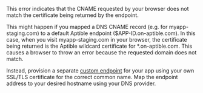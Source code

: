 This error indicates that the CNAME requested by your browser does not match the certificate being returned by the endpoint. 

This might happen if you mapped a DNS CNAME record (e.g. for myapp-staging.com) to a default Aptible endpoint ($APP-ID.on-aptible.com). In this case, when you visit myapp-staging.com in your browser, the certificate being returned is the Aptible wildcard certificate for *.on-aptible.com. This causes a browser to throw an error because the requested domain does not match.

Instead, provision a separate [custom endpoint](https://support.aptible.com/topics/paas/how-to-add-internal-or-external-endpoint/) for your app using your own SSL/TLS certificate for the correct common name. Map the endpoint address to your desired hostname using your DNS provider.
